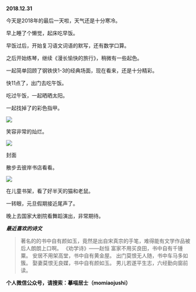 
          
            
**2018.12.31**

今天是2018年的最后一天啦，天气还是十分寒冷。

早上睡了个懒觉，起床吃早饭。

早饭过后，开始复习语文词语的默写，还有数学口算。

之后开始练琴，继续《漫长愉快的旅行》，稍微有一些起色。

一起简单回顾了钢铁侠1-3的经典场面，现在看来，还是十分精彩。

快11点了，出门去吃午饭。

吃过午饭，一起晒晒太阳。

一起找掉了的彩色指甲。




![](//upload-images.jianshu.io/upload_images/51001-0dc8d717d768fdc3.jpg)




笑容非常的灿烂。




![](//upload-images.jianshu.io/upload_images/51001-c0f95f8b618bd3d3.jpg)

封面


散步去彼岸书店看看。




![](//upload-images.jianshu.io/upload_images/51001-51150ce5f8247764.jpg)




在儿童书架，看了好半天的猫和老鼠。

一转眼，元旦假期接近尾声了。

晚上去国家大剧院看舞蹈演出，非常期待。


***最近喜欢的诗文***
>著名的的书中自有颜如玉，竟然是出自宋真宗的手笔，难得能有文学作品被后人朗朗上口啊。
《劝学诗》——赵恒
富家不用买良田，书中自有千锺粟。
安居不用架高堂，书中自有黄金屋。
出门莫恨无人随，书中车马多如簇。
娶妻莫恨无良媒，书中自有颜如玉。
男儿若遂平生志，六经勤向窗前读。




**个人微信公众号，请搜索：摹喵居士（momiaojushi）**

          
        